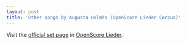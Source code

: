 ```yaml
---
layout: post
title: 'Other songs by Augusta Holmès (OpenScore Lieder Corpus)'
---
```


Visit the [official set page] in [OpenScore Lieder].

[official set page]: https://musescore.com/openscore-lieder-corpus/sets/5101391
[OpenScore Lieder]: https://musescore.com/openscore-lieder-corpus

